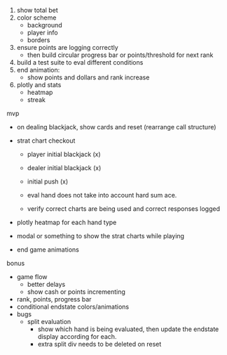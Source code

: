 1. show total bet
2. color scheme
   - background
   - player info
   - borders
3. ensure points are logging correctly
   - then build circular progress bar or points/threshold for next rank
4. build a test suite to eval different conditions
5. end animation:
   - show points and dollars and rank increase
6. plotly and stats
   - heatmap
   - streak

mvp

- on dealing blackjack, show cards and reset (rearrange call structure)
- strat chart checkout

  - player initial blackjack (x)
  - dealer initial blackjack (x)
  - initial push (x)

  - eval hand does not take into account hard sum ace.
  - verify correct charts are being used and correct responses logged

- plotly heatmap for each hand type
- modal or something to show the strat charts while playing
- end game animations

bonus

- game flow
  - better delays
  - show cash or points incrementing
- rank, points, progress bar
- conditional endstate colors/animations
- bugs
  - split evaluation
    - show which hand is being evaluated, then update the endstate display according for each.
    - extra split div needs to be deleted on reset
